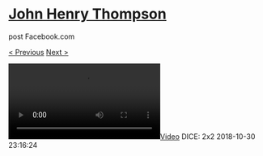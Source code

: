 # [John Henry Thompson](../README.md)
post Facebook.com

[< Previous](2018-11-01-1.md) [Next >](2018-10-30-2.md)

[![](../media/2018-10-30/DICE-2x2.mp4)](../README.md)
DICE: 2x2
2018-10-30 23:16:24